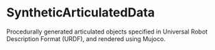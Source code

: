 # SyntheticArticulatedData
Procedurally generated articulated objects specified in Universal Robot Description Format (URDF), and rendered using Mujoco. 
